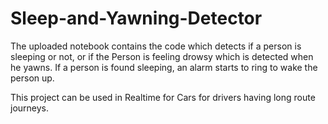 # Sleep-and-Yawning-Detector

The uploaded notebook contains the code which detects if a person is sleeping or not, or if the Person is feeling drowsy which is detected when he yawns.
If a person is found sleeping, an alarm starts to ring to wake the person up.

This project can be used in Realtime for Cars for drivers having long route journeys.
